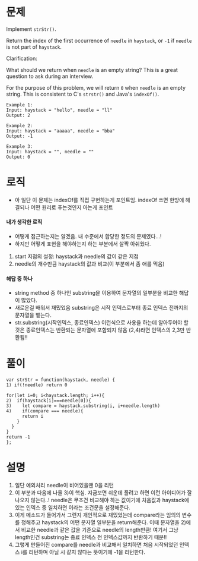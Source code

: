 # 문제

Implement `strStr()`.

Return the index of the first occurrence of `needle` in `haystack`, or `-1` if `needle` is not part of `haystack`.

Clarification:

What should we return when `needle` is an empty string? This is a great question to ask during an interview.

For the purpose of this problem, we will return `0` when `needle` is an empty string. This is consistent to C's `strstr()` and Java's `indexOf()`.

```
Example 1:
Input: haystack = "hello", needle = "ll"
Output: 2

Example 2:
Input: haystack = "aaaaa", needle = "bba"
Output: -1

Example 3:
Input: haystack = "", needle = ""
Output: 0
```

# 로직

- 아 일단 이 문제는 indexOf를 직접 구현하는게 포인트임. indexOf 쓰면 한방에 해결되나 어떤 원리로 푸는것인지 아는게 포인트

#### 내가 생각한 로직

- 어떻게 접근하는지는 알겠음. 내 수준에서 합당한 정도의 문제였다...!
- 하지만 어떻게 표현을 해야하는지 하는 부분에서 살짝 아쉬웠다.

1. start 지점의 설정: haystack과 needle의 값이 같은 지점
2. needle의 개수만큼 haystack의 값과 비교(이 부분에서 좀 애를 먹음)

#### 해답 중 하나

- string method 중 하나인 substring을 이용하여 문자열의 일부분을 비교한 해답이 많았다.
- 새로운걸 배워서 재밌었음 substring은 시작 인덱스로부터 종료 인덱스 전까지의 문자열을 뱉는다.
- str.substring(시작인덱스, 종료인덱스) 이런식으로 사용을 하는데 알아두어야 할것은 종료인덱스는 반환되는 문자열에 포함되지 않음 (2,4)라면 인덱스의 2,3만 반환됨!!

# 풀이

```
var strStr = function(haystack, needle) {
1) if(!needle) return 0

for(let i=0; i<haystack.length; i++){
2)  if(haystack[i]===needle[0]){
3)    let compare = haystack.substring(i, i+needle.length)
4)    if(compare === needle){
      return i
    }
  }
}
return -1
};
```

# 설명

1. 일단 예외처리 needle이 비어있을땐 0을 리턴
2. 이 부분과 다음에 나올 3)이 핵심. 지금보면 쉬운데 풀려고 하면 이런 아이디어가 잘 나오지 않는다..! needle은 무조건 비교해야 하는 값이기에 처음값과 haystack에 있는 인덱스 중 일치하면 이라는 조건문을 설정해준다.
3. 이게 메소드가 들어가서 그런지 개인적으로 재밌었는데 compare라는 임의의 변수를 정해주고 haystack의 어떤 문자열 일부분을 return해준다. 이때 문자열을 2)에서 비교한 needle과 같은 값을 기준으로 needle의 length만큼! 여기서 그냥 length인건 substring는 종료 인덱스 전 인덱스값까지 반환하기 때문!!
4. 그렇게 만들어진 compare를 needle과 비교해서 일치하면 처음 시작되었던 인덱스 i를 리턴하며 아닐 시 같지 않다는 뜻이기에 -1을 리턴한다.

